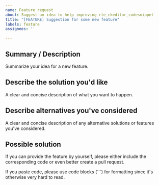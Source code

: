 ```yaml
---
name: Feature request
about: Suggest an idea to help improving rte_ckeditor_codesnippet
title: "[FEATURE] Suggestion for some new feature"
labels: feature
assignees: ''

---
```


## Summary / Description

Summarize your idea for a new feature.

## Describe the solution you'd like

A clear and concise description of what you want to happen.

## Describe alternatives you've considered

A clear and concise description of any alternative solutions or
features you've considered.

## Possible solution

If you can provide the feature by yourself, please either
include the corresponding code or even better create a
pull request.

If you paste code, please use code blocks (```) for formatting
since it's otherwise very hard to read.

